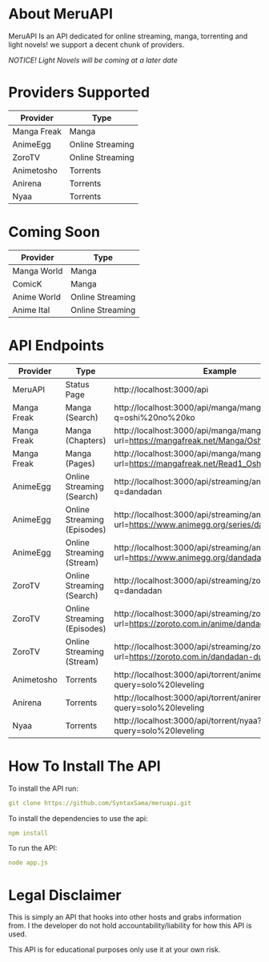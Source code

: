 # About MeruAPI
MeruAPI Is an API dedicated for online streaming, manga, torrenting and light novels! we support a decent chunk of providers.

*NOTICE! Light Novels will be coming at a later date*

# Providers Supported
| Provider                   | Type  |                                                               
| -------------------------- | ----- |
| Manga Freak                | Manga |
| AnimeEgg                | Online Streaming |
| ZoroTV                 | Online Streaming |
| Animetosho               | Torrents |
| Anirena               | Torrents |
| Nyaa               | Torrents |

# Coming Soon
| Provider                   | Type  |                                                               
| -------------------------- | ----- |
| Manga World                | Manga |
| ComicK               | Manga |
| Anime World                | Online Streaming |
| Anime Ital                 | Online Streaming |

# API Endpoints
| Provider                   | Type  | Example |                                                              
| -------------------------- | ----- | -------- |
| MeruAPI | Status Page | http://localhost:3000/api |
| Manga Freak                | Manga (Search) | http://localhost:3000/api/manga/mangafreak?q=oshi%20no%20ko |
| Manga Freak                | Manga (Chapters) | http://localhost:3000/api/manga/mangafreak/chapters?url=https://mangafreak.net/Manga/Oshi_No_Ko |
| Manga Freak                | Manga (Pages) | http://localhost:3000/api/manga/mangafreak/pages?url=https://mangafreak.net/Read1_Oshi_No_Ko_1 |
| AnimeEgg                | Online Streaming (Search) | http://localhost:3000/api/streaming/animegg/search?q=dandadan |
| AnimeEgg                | Online Streaming (Episodes) | http://localhost:3000/api/streaming/animegg/episodes?url=https://www.animegg.org/series/dandadan |
| AnimeEgg                | Online Streaming (Stream) | http://localhost:3000/api/streaming/animegg/stream?url=https://www.animegg.org/dandadan-episode-1 |
| ZoroTV                 | Online Streaming (Search) | http://localhost:3000/api/streaming/zoro/search?q=dandadan |
| ZoroTV                 | Online Streaming (Episodes) | http://localhost:3000/api/streaming/zoro/episodes?url=https://zoroto.com.in/anime/dandadan-dub/ |
| ZoroTV                 | Online Streaming (Stream) | http://localhost:3000/api/streaming/zoro/stream?url=https://zoroto.com.in/dandadan-dub-episode-1/ |
| Animetosho               | Torrents | http://localhost:3000/api/torrent/animetosho?query=solo%20leveling |
| Anirena               | Torrents | http://localhost:3000/api/torrent/anirena?query=solo%20leveling |
| Nyaa               | Torrents | http://localhost:3000/api/torrent/nyaa?query=solo%20leveling |

# How To Install The API
To install the API run:
```yaml
git clone https://github.com/SyntaxSama/meruapi.git
```
To install the dependencies to use the api:
```yaml
npm install
```
To run the API:
```yaml
node app.js 
```

# Legal Disclaimer
This is simply an API that hooks into other hosts and grabs information from. I the developer do not hold accountability/liability for how this API is used. 

This API is for educational purposes only use it at your own risk. 
